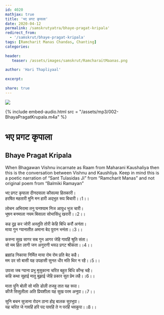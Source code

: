 ```yaml
---    
id: 4020    
mathjax: true    
title: 'भए प्रगट कृपाला'    
date: 2020-04-12    
permalink: /samskrutyatra/bhaye-pragat-kripala'
redirect_from: 
  - '/samskrut/bhaye-pragat-kripala'
tags: [Ramcharit Manas Chandas, Chanting]    
categories:    
    
header:    
   teaser: /assets/images/samskrut/RamcharaitMaanas.png    
    
author: 'Hari Thapliyaal'    
    
excerpt:    
    
share: true    
---    
```

    
![](/assets/images/samskrut/dRamcharaitMaanas.png)    
    
    
{% include embed-audio.html src = "/assets/mp3/002-BhayaPragatKrupala.m4a" %}     
    
# भए प्रगट कृपाला    
## Bhaye Pragat Kripala    

When Bhagawan Vishnu incarnate as Raam from Maharani Kaushaliya then this is the conversation between Vishnu and Kaushliya. Keep in mind this is a poetic narration of “Sant Tulasidas Ji” from “Ramcharit Manas” and not original poem from “Balmiki Ramayan”    
    
भए प्रगट कृपाला दीनदयाला कौसल्या हितकारी।    
हरषित महतारी मुनि मन हारी अद्भुत रूप बिचारी।।1।।    
    
लोचन अभिरामा तनु घनश्याम निज आयुध भुज चारी।    
भूषन बनमाला नयम बिसाला सोभासिंधु खरारी।।2।।    
    
कह दुइ कर जोरी अस्तुति तोरी केहि बिधि करौं अनंता।    
माया गुन ग्यानातीत अमाना बेद पुरान भनंता।।3।।    
    
करुना सुख सागर सब गुन आगर जेहि गावहिं श्रुति संता।    
सो मम हित लागी जन अनुरागी भयउ प्रगट श्रीकंता।।4।।    
    
ब्रह्मांड निकाया निर्मित माया रोम रोम प्रति बेद कहै।    
मम उर सो बासी यह उपहासी सुनत धीर मति थिर न रहै।।5।।    
    
उपजा जब ग्याना प्रभु मुसुकाना चरित बहुत बिधि कीन्ह चहै।    
कहि कथा सुहाई मातु बुझाई जेहि प्रकार सुत प्रेम लहै।।6।।    
    
माता पुनि बोली सो मति डोली तजहु तात यह रूपा।    
कीजै सिसुलीला अति प्रियशीला यह सुख परम अनूपा।।7।।    
    
सुनि बचन सुजाना रोदन ठाना होइ बालक सुरभूपा।    
यह चरित जे गावहिं हरि पद पावहिं ते न परहिं भवकूपा।।8।।    
    
